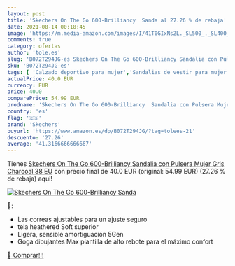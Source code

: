 ```yaml
---
layout: post
title: 'Skechers On The Go 600-Brilliancy  Sanda al 27.26 % de rebaja'
date: 2021-08-14 00:18:45
image: 'https://m.media-amazon.com/images/I/41T0GIxNsZL._SL500_._SL400_.jpg'
comments: true
category: ofertas
author: 'tole.es'
slug: 'B072T294JG-es Skechers On The Go 600-Brilliancy Sandalia con Pulsera...'
sku: 'B072T294JG-es'
tags: [ 'Calzado deportivo para mujer','Sandalias de vestir para mujer','Sandalias deportivas de mujer','Sandalias y palas de mujer','Zapatillas y calzado deportivo para mujer','Zapatos','Zapatos para mujer','Zapatos y complementos','sandalia','skechers', ]
actualPrice: 40.0 EUR
currency: EUR
price: 40.0
comparePrice: 54.99 EUR
prodname: 'Skechers On The Go 600-Brilliancy  Sandalia con Pulsera Mujer  Gris  Charcoal   38 EU'
country: 'es'
flag: '🇪🇸'
brand: 'Skechers'
buyurl: 'https://www.amazon.es/dp/B072T294JG/?tag=tolees-21'
descuento: '27.26'
average: '41.3166666666667'
---
```


Tienes [Skechers On The Go 600-Brilliancy  Sandalia con Pulsera Mujer  Gris  Charcoal   38 EU](https://www.amazon.es/dp/B072T294JG/?tag=tolees-21) con precio final de  40.0 EUR (original: 54.99 EUR) (27.26 %  de rebaja) aqui!

[![Skechers On The Go 600-Brilliancy  Sanda](https://m.media-amazon.com/images/I/41T0GIxNsZL._SL500_._SL400_.jpg)](https://www.amazon.es/dp/B072T294JG/?tag=tolees-21)

🔎:

- Las correas ajustables para un ajuste seguro
- tela heathered Soft superior
- Ligera, sensible amortiguación 5Gen
- Goga dibujantes Max plantilla de alto rebote para el máximo confort

[🛒 Comprar!!!](https://www.amazon.es/dp/B072T294JG/?tag=tolees-21)
